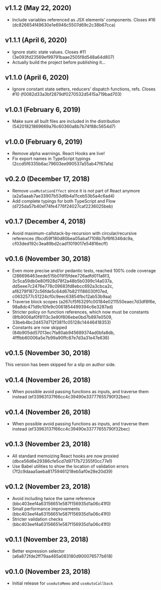 ## v1.1.2 (May 22, 2020)

- Include variables referenced as JSX elements’ components. Closes #16 (dc826654f49630e1e6946c5507d69c2c38b67cca)

## v1.1.1 (April 6, 2020)

- Ignore static state values. Closes #11 (3e093fd23569ef99791baae2505f8d548a64d807)
- Actually build the project before publishing it...

## v1.1.0 (April 6, 2020)

- Ignore constant state setters, reducers’ dispatch functions, refs. Closes #10 (f0082d33a3bf2879df0270532d5415a719bad703)

## v1.0.1 (February 6, 2019)

- Make sure all built files are included in the distribution (54201821869669a76c60360a8b7b74f88c5654d7)

## v1.0.0 (February 6, 2019)

- Remove alpha warnings. React Hooks are live!
- Fix export names in TypeScript typings (2ccd5f6335b6ac79603ee990537a55ab47f67afa)

## v0.2.0 (December 17, 2018)

- Remove `useMutationEffect` since it is not part of React anymore (a2a5aaab7ae33907b53d6b4a11ceb53b5a4c6ad4)
- Add complete typings for both TypeScript and Flow (d725da57b40ef74fe4776f24027caf2236025beb)

## v0.1.7 (December 4, 2018)

- Avoid maximum-callstack-by-recursion with circular/recursive references (fbcd59f180d80bea05abaf7108b7bf6f6346dc9a, cf03ded192c3ea89bd2cad11019017e54816ecff)

## v0.1.6 (November 30, 2018)

- Even more precise and/or pedantic tests, reached 100% code coverage (286696463eede515b01915fdee726adfd011a6f3, 3c5ca59db0e80f928d78f2a48b5b0399c14a037a, dd5eee7c2476e778c09683fd8ebcc692a3cbca2c, af8279f1872c56fde5c64d67b8211186030f07ed, c0632577c51224cf0c9eec63854fbc12ab53b9aa)
- Traverse block scopes (a267cf5f63291c00184e0211550eaec7d3df8f6e, 98a8dc471d9c10fe9c0061854499394c6e3287ad)
- Stricter policy on function references, which now must be constants (8fb9006af0f8113c3e90f806ebe0bd7b897e0509, 33beb4bc2d457d712f3811c05128c14446418353)
- Constants are now skipped (84b905dd57013ec7fa80ab945689374ad0bfa8db, 4fffbb60006a5e7b99a90ffc87e7d3a31e47e636)

## v0.1.5 (November 30, 2018)

This version has been skipped for a slip on author side.

## v0.1.4 (November 26, 2018)

- When possible avoid passing functions as inputs, and traverse them instead (ef33963137f66cc4c39490e33777655790f32bec)

## v0.1.4 (November 26, 2018)

- When possible avoid passing functions as inputs, and traverse them instead (ef33963137f66cc4c39490e33777655790f32bec)

## v0.1.3 (November 23, 2018)

- All standard memoizing React hooks are now proxied (dbce56d6e29386cfe5cd7d9717b72355f0cc77e1)
- Use Babel utilities to show the location of validation errors (7f2c9daaa5aeba81759461218eb5af0e28e20d39)

## v0.1.2 (November 23, 2018)

- Avoid including twice the same reference (bbc403eef4a63156651e587f156935d1a06c41f0)
- Small performance improvements (bbc403eef4a63156651e587f156935d1a06c41f0)
- Stricter validation checks (bbc403eef4a63156651e587f156935d1a06c41f0)

## v0.1.1 (November 23, 2018)

- Better expression selector (a6a872fde2ff79aa465a083180d900076577b618)

## v0.1.0 (November 23, 2018)

- Initial release for `useAutoMemo` and `useAutoCallback`
